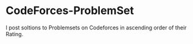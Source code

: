 # CodeForces-ProblemSet

I post soltions to Problemsets on Codeforces in ascending order of their Rating.
